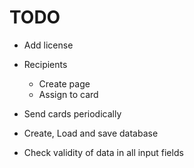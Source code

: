 # TODO

* Add license

* Recipients
  * Create page
  * Assign to card

* Send cards periodically
* Create, Load and save database

* Check validity of data in all input fields
